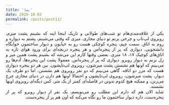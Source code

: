```yaml
---
title: 'نما'
date: 2010-10-03
permalink: /posts/post11/
---
```

<div align="justify" dir="rtl">

یکی از علاقه‌مند‌ی‌هام تو شب‌های طولانی و تاریک اینجا اینه که بشینم پشت میزم، روبروی لپ‌تاپ و  چرخی بزنم تو دنیای مجازی. میزی که وقتی می‌شینم، پشتم به دیواره و روم به اتاق. سمت چپم، پنجره کوچکی هست رو به خیابون و دیوار ساختمون خوابگاه دانشجویی. دیواری که پر از پنجره‌اس و هر پنجره دریچه‌ای برای ورود هوای تازه به اتاق‌های کوچیک ۱۷، ۱۸ متری. بعضی وقتها کارم این می‌شه که بشینم پشت همین میز و زل بزنم به دیوار روبرو. دیواری که پر از پنجره‌اس. معمولا پشت این پنجره‌ها، آدم‌ها رو می‌بینم که اونها هم نشستن پشت میزشون، روبروی لپ‌تاپشون. بین هر دو پنجره دیواری هست که مرز دو اتاقه. گاهی می‌بینم که دو نفر روبروی هم نشستن، اما دو طرف یک دیوار، پشت میزشون، روبروی لپ‌تاپشون و احتمالا اونها هم دارن در دنیای مجازی چرخ می‌زنن، و ممکنه هیچ کدوم ندونن در فاصله‌ای کمتر از یک متر، کس دیگه‌ای روبروی اونها نشسته.<br> 
شاید الان هم که دارم این مطلب رو می‌نویسم، یک نفر از دیوار روبرو که پر از پنجره‌ست،‌ داره دیوار ساختمون ما رو نگاه می‌کنه که اون هم پر از پنجره‌ست.

</div>
